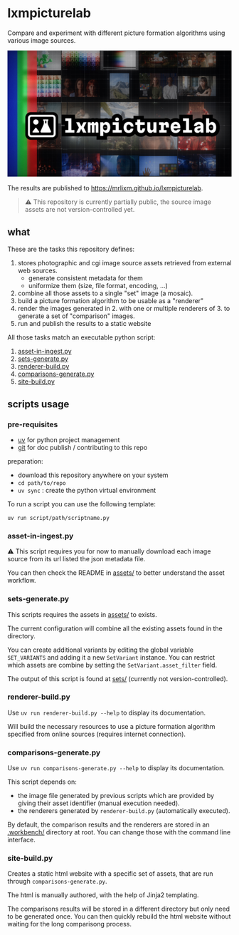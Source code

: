 # lxmpicturelab

Compare and experiment with different picture formation algorithms using
various image sources.

![lxmpicturelab-cover.jpg](site/img/lxmpicturelab-cover.jpg)

The results are published to https://mrlixm.github.io/lxmpicturelab.

> ⚠️ This repository is currently partially public, the source image assets
> are not version-controlled yet.

## what

These are the tasks this repository defines:

1. stores photographic and cgi image source assets retrieved from external web
   sources.
    - generate consistent metadata for them
    - uniformize them (size, file format, encoding, ...)
2. combine all those assets to a single "set" image (a mosaic).
3. build a picture formation algorithm to be usable as a "renderer"
4. render the images generated in 2. with one or multiple renderers of 3.
   to generate a set of "comparison" images.
5. run and publish the results to a static website

All those tasks match an executable python script:

1. [asset-in-ingest.py](scripts/asset-in-ingest.py)
2. [sets-generate.py](scripts/sets-generate.py)
3. [renderer-build.py](scripts/renderer-build.py)
4. [comparisons-generate.py](scripts/comparisons-generate.py)
5. [site-build.py](site/site-build.py)

## scripts usage

### pre-requisites

- [uv](https://docs.astral.sh/uv/) for python project management
- [git](https://git-scm.com/downloads) for doc publish / contributing to this
  repo

preparation:

- download this repository anywhere on your system
- `cd path/to/repo`
- `uv sync` : create the python virtual environment

To run a script you can use the following template:

```
uv run script/path/scriptname.py
```

### asset-in-ingest.py

⚠️ This script requires you for now to manually download each image source
from its url listed the json metadata file.

You can then check the README in [assets/](assets) to better understand the
asset workflow.

### sets-generate.py

This scripts requires the assets in [assets/](assets) to exists.

The current configuration will combine all the existing assets found in the
directory.

You can create additional variants by editing the global variable
`SET_VARIANTS` and adding it a new `SetVariant` instance. You can restrict
which assets are combine by setting the `SetVariant.asset_filter` field.

The output of this script is found at [sets/](sets) (currently not
version-controlled).

### renderer-build.py

Use `uv run renderer-build.py --help` to display its documentation.

Will build the necessary resources to use a picture formation algorithm
specified
from online sources (requires internet connection).

### comparisons-generate.py

Use `uv run comparisons-generate.py --help` to display its documentation.

This script depends on:

- the image file generated by previous scripts which are provided
  by giving their asset identifier (manual execution needed).
- the renderers generated by `renderer-build.py` (automatically executed).

By default, the comparison results and the renderers are stored in an
[.workbench/](.workbench) directory at root. You can change those with the
command line interface.

### site-build.py

Creates a static html website with a specific set of assets,
that are run through `comparisons-generate.py`.

The html is manually authored, with the help of Jinja2 templating.

The comparisons results will be stored in a different directory but only need
to be generated once. You can then quickly rebuild the html website without
waiting for the long comparisong process.
